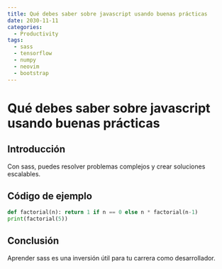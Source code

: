 ```yaml
---
title: Qué debes saber sobre javascript usando buenas prácticas
date: 2030-11-11
categories:
  - Productivity
tags:
  - sass
  - tensorflow
  - numpy
  - neovim
  - bootstrap
---
```


# Qué debes saber sobre javascript usando buenas prácticas

## Introducción

Con sass, puedes resolver problemas complejos y crear soluciones escalables.

## Código de ejemplo

```python
def factorial(n): return 1 if n == 0 else n * factorial(n-1)
print(factorial(5))
```

## Conclusión

Aprender sass es una inversión útil para tu carrera como desarrollador.